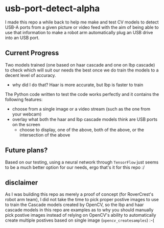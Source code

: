 # usb-port-detect-alpha
I made this repo a while back to help me make and test CV models to detect USB-A ports from a given picture or video feed with the aim of being able to use that information to make a robot arm automatically plug an USB drive into an USB port.


## Current Progress
Two models trained (one based on haar cascade and one on lbp cascade) to check which will suit our needs the best once we do train the models to a decent level of accuracy.
  - why did I do that? Haar is more accurate, but lbp is faster to train

The Python code written to test the code works perfectly and it contains the following features:
- choose from a single image or a video stream (such as the one from your webcam)
- overlay what both the haar and lbp cascade models think are USB ports on the screen
  - choose to display, one of the above, both of the above, or the intersection of the above

## Future plans?
Based on our testing, using a neural network through `TensorFlow` just seems to be a much better option for our needs, ergo that's it for this repo :/ 

## disclaimer
As I was building this repo as merely a proof of concept (for RoverCrest's robot arm team), I did not take the time to pick proper postive images to use to train the Cascade models created by OpenCV, so the lbp and haar cascade models in this repo are examples as to why you should manually pick postive images instead of relying on OpenCV's ability to automatically create multiple postives based on single image (`opencv_createsamples`) :-( 
